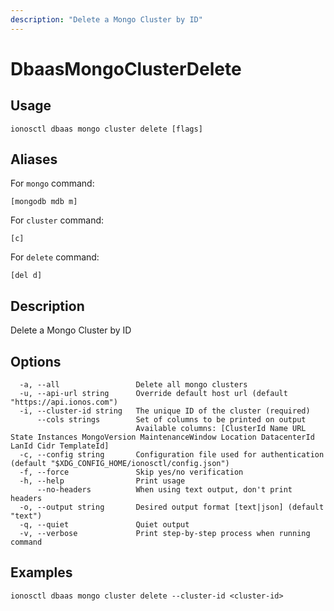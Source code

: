 ```yaml
---
description: "Delete a Mongo Cluster by ID"
---
```


# DbaasMongoClusterDelete

## Usage

```text
ionosctl dbaas mongo cluster delete [flags]
```

## Aliases

For `mongo` command:

```text
[mongodb mdb m]
```

For `cluster` command:

```text
[c]
```

For `delete` command:

```text
[del d]
```

## Description

Delete a Mongo Cluster by ID

## Options

```text
  -a, --all                 Delete all mongo clusters
  -u, --api-url string      Override default host url (default "https://api.ionos.com")
  -i, --cluster-id string   The unique ID of the cluster (required)
      --cols strings        Set of columns to be printed on output 
                            Available columns: [ClusterId Name URL State Instances MongoVersion MaintenanceWindow Location DatacenterId LanId Cidr TemplateId]
  -c, --config string       Configuration file used for authentication (default "$XDG_CONFIG_HOME/ionosctl/config.json")
  -f, --force               Skip yes/no verification
  -h, --help                Print usage
      --no-headers          When using text output, don't print headers
  -o, --output string       Desired output format [text|json] (default "text")
  -q, --quiet               Quiet output
  -v, --verbose             Print step-by-step process when running command
```

## Examples

```text
ionosctl dbaas mongo cluster delete --cluster-id <cluster-id>
```

